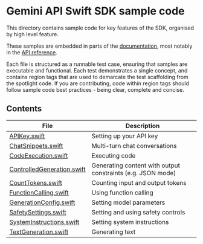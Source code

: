# Gemini API Swift SDK sample code

This directory contains sample code for key features of the SDK, organised by high level feature.

These samples are embedded in parts of the [documentation](https://ai.google.dev), most notably in the [API reference](https://ai.google.dev/api).

Each file is structured as a runnable test case, ensuring that samples are executable and functional. Each test demonstrates a single concept, and contains region tags that are used to demarcate the test scaffolding from the spotlight code. If you are contributing, code within region tags should follow sample code best practices - being clear, complete and concise.

## Contents

| File | Description |
| ---- | ----------- |
| [APIKey.swift](./APIKey.swift) | Setting up your API key |
| [ChatSnippets.swift](./ChatSnippets.swift) | Multi-turn chat conversations |
| [CodeExecution.swift](./CodeExecution.swift) | Executing code |
| [ControlledGeneration.swift](./ControlledGeneration.swift) | Generating content with output constraints (e.g. JSON mode) |
| [CountTokens.swift](./CountTokens.swift) | Counting input and output tokens |
| [FunctionCalling.swift](./FunctionCalling.swift) | Using function calling |
| [GenerationConfig.swift](./GenerationConfig.swift) | Setting model parameters |
| [SafetySettings.swift](./SafetySettings.swift) | Setting and using safety controls |
| [SystemInstructions.swift](./SystemInstructions.swift) | Setting system instructions |
| [TextGeneration.swift](./TextGeneration.swift) | Generating text |
